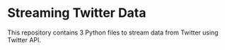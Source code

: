 # Streaming Twitter Data

This repository contains 3 Python files to stream data from Twitter using Twitter API.
